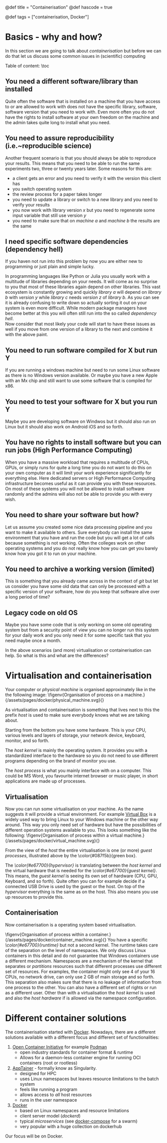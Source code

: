@def title = "Containerisation"
@def hascode = true

@def tags = ["containerisation, Docker"]

# Basics - why and how?

In this section we are going to talk about _containerisation_ but before we can do that let us discuss some common issues in (scientific) computing

Table of content:
\toc 

## You need a different software/library than installed

Quite often the software that is installed on a machine that you have access to or are allowed to work with does not have the specific library, software, software version that you need to work with. 
Even more often you do not have the rights to install software at your own freedom on the machine and the admin takes quite long to install what you need. 


## You need to assure reproducibility (i.e.~reproducible science)

Another frequent scenario is that you should always be able to reproduce your results. 
This means that you need to be able to run the same experiments two, three or twenty years later. 
Some reasons for this are:
- a client gets an error and you need to verify it with the version this client has
- you switch operating system
- the review process for a paper takes longer
- you need to update a library or switch to a new library and you need to verify your results
- you now work with library version _x_ but you need to regenerate some input variable that still use version _y_
- you need to make sure that on _machine a_ and _machine b_ the results are the same


## I need specific software dependencies (dependency hell)

If you haven not run into this problem by now you are either new to programming or just plain and simple lucky. 

In programming languages like Python or Julia you usually work with a multitude of libraries depending on your needs. 
It will come as no surprise to you that most of these libraries again depend on other libraries. 
This vast ecosystem is constantly growing and quickly _library a_ will depend on _library b_ with _version y_ while _library c_ needs _version z_ of _library b_. 
As you can see it is already confusing to write down so actually sorting it out on your system is even more difficult. 
While modern package managers have become better at this you will often still run into the so called _dependency hell_.  
Now consider that most likely your code will start to have these issues as well if you move from one version of a library to the next and combine it with the above paint. 

## You need to run software compiled for X but run Y

If you are running a windows machine but need to run some Linux software as there is no Windows version available. 
Or maybe you have a new Apple with an Mx chip and still want to use some software that is compiled for x86. 

## You need to test your software for X but you run Y

Maybe you are developing software on Windwos but it should also run on Linux but it should also work on Android iOS and so forth. 

## You have no rights to install software but you can run jobs (High Performance Computing)

When you have a massive workload that requires a multitude of CPUs, GPUs, or simply runs for quite a long time you do not want to do this on your own computer as it will limit your work experience significantly for everything else. 
Here dedicated servers or High Performance Computing infrastructure becomes useful as it can provide you with these resources. 
On most of these systems you will not be allowed to install software randomly and the admins will also not be able to provide you with every wish. 

## You need to share your software but how?

Let us assume you created some nice data processing pipeline and you want to make it available to others. 
Sure everybody can install the same environment that you have and run the code but you will get a lot of calls because something is not working. 
Often the colleges work on other operating systems and you do not really know how you can get you barely know how you got it to run on your machine. 

## You need to archive a working version (limited)

This is something that you already came across in the context of _git_ but let us consider you have some old data that can only be processed with a specific version of your software, how do you keep that software alive over a long period of time?

## Legacy code on old OS
Maybe you have some code that is only working on some old operating system but from a security point of view you can no longer run this system for your daily work and you only need it for some specific task that you need maybe once a month.

In the above scenarios (and more) virtualisation or containerisation can help. 
So what is this and what are the differences?

# Virtualisation and containerisation

Your computer or _physical machine_ is organised approximately like in the the following image:
\figenv{Organisation of process on a machine.}{/assets/pages/docker/physical_machine.svg}{}

As virtualisation and containerisation is something that lives next to this the prefix _host_ is used to make sure everybody knows what we are talking about. 

Starting from the bottom you have some hardware.
This is your CPU, various levels and layers of storage, your network device, keyboard, monitor, and so forth. 

The _host kernel_ is mainly the operating system. 
It provides you with a standardized interface to the hardware so you do not need to use different programs depending on the brand of monitor you use. 

The _host process_ is what you mainly interface with on a computer.
This could be MS Word, you favourite internet browser or music player, in short applications are made up of processes. 

## Virtualisation
Now you can run some virtualisation on your machine.
As the name suggests it will provide a virtual environment. 
For example [Virtual Box](https://www.virtualbox.org/) is a widely used way to bring Linux to your Windows machine or the other way around.
This way you only need set of hardware but have the possibilities of different operation systems available to you. 
This looks something like the following:
\figenv{Organisation of process within a virtual machine.}{/assets/pages/docker/virtual_machine.svg}{}

From the view of the _host_ the entire virtualisation is one (or more) _guest processes_, illustrated above by the \color{#087f5b}{green box}. 

The _\color{#e67700}{hypervisor}_ is translating between the _host kernel_ and the virtual hardware that is needed for the _\color{#e67700}{guest kernel}_.
This means, the _guest kernel_ is seeing its own set of hardware (CPU, GPU, Keyboard, and so forth). 
Quite often you can for example decide if a connected USB Drive is used by the guest or the host. 
On top of the _hypervisor_ everything is the same as on the host. 
This also means you use up resources to provide this. 

## Containerisation
Now containerisation is a operating system based virtualisation. 

\figenv{Organisation of process within a container.}{/assets/pages/docker/container_machine.svg}{}
You have a specific _\color{#e67700}{runtime}_ but not a second kernel. 
The runtime takes care of the separation on the level of namespaces. 
We only discuss Linux containers in this detail and do not guarantee that Windows containers use a different mechanism. 
Namespaces are a mechanism of the kernel that separates or _partitions_ resources such that different processes use different set of resources. 
For examples, the container might only see 4 of your 16 CPUs, no network drive, can only use 2 GB of main storage and so forth. 
This separation also makes sure that there is no leakage of information from one process to the other. 
You can also have a different set of rights or run as a different user. 
Other than with a virtualisation the _host kernel_ is used and also the _host hardware_ if is allowed via the namespace configuration. 

# Different container solutions
The containerisation started with [Docker](https://docs.docker.com/). 
Nowadays, there are a different solutions available with a different focus and different set of functionalities:
1. [Open Container Initiative](https://opencontainers.org/) for example [Podman](https://podman.io/)
   - open industry standards for container format & runtime
   - Allows for a daemon-less container engine for running OCI containers (root or rootless)
1. [AppTainer](https://apptainer.org/) - formally know as Singularity.
   - designed for HPC
   - uses Linux namespaces but leaves resource limitations to the batch system
   - feels like running a program
   - allows access to _all_ host resources
   - runs in the user namespace
1. [Docker](https://docs.docker.com/)
   - based on Linux namespaces and resource limitations
   - client server model (_dockerd_)
   - typical _microservices_ (see [docker-compose](https://docs.docker.com/compose/) for a swarm)
   - very popular with a huge collection on dockerhub

Our focus will be on Docker. 